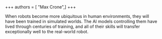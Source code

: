 +++
authors = [ "Max Crone",]
+++

When robots become more ubiquitous in human environments, they will have been trained in simulated worlds. The AI models controlling them have lived through centuries of training, and all of their skills will transfer exceptionally well to the real-world robot.
